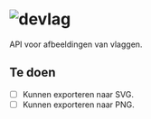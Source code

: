 # ![devlag](https://deidee.com/logo.png?str=deVlag)

API voor afbeeldingen van vlaggen.

## Te doen

- [ ] Kunnen exporteren naar SVG.
- [ ] Kunnen exporteren naar PNG.

